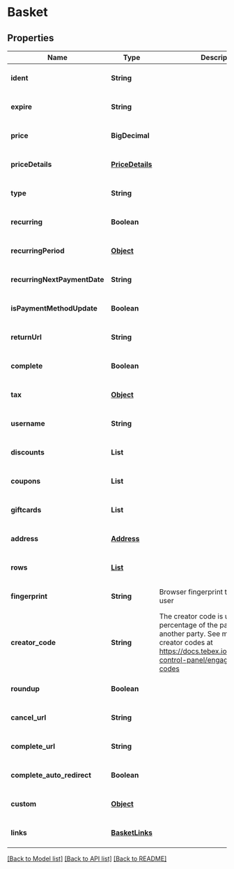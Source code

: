 # Basket
## Properties

| Name | Type | Description | Notes |
|------------ | ------------- | ------------- | -------------|
| **ident** | **String** |  | [optional] [default to null] |
| **expire** | **String** |  | [optional] [default to null] |
| **price** | **BigDecimal** |  | [optional] [default to null] |
| **priceDetails** | [**PriceDetails**](PriceDetails.md) |  | [optional] [default to null] |
| **type** | **String** |  | [optional] [default to null] |
| **recurring** | **Boolean** |  | [optional] [default to null] |
| **recurringPeriod** | [**Object**](.md) |  | [optional] [default to null] |
| **recurringNextPaymentDate** | **String** |  | [optional] [default to null] |
| **isPaymentMethodUpdate** | **Boolean** |  | [optional] [default to null] |
| **returnUrl** | **String** |  | [optional] [default to null] |
| **complete** | **Boolean** |  | [optional] [default to null] |
| **tax** | [**Object**](.md) |  | [optional] [default to null] |
| **username** | **String** |  | [optional] [default to null] |
| **discounts** | **List** |  | [optional] [default to null] |
| **coupons** | **List** |  | [optional] [default to null] |
| **giftcards** | **List** |  | [optional] [default to null] |
| **address** | [**Address**](Address.md) |  | [optional] [default to null] |
| **rows** | [**List**](BasketItem.md) |  | [optional] [default to null] |
| **fingerprint** | **String** | Browser fingerprint to identify the user | [optional] [default to null] |
| **creator\_code** | **String** | The creator code is used to share a percentage of the payment with another party. See more about creator codes at https://docs.tebex.io/creators/tebex-control-panel/engagement/creator-codes | [optional] [default to null] |
| **roundup** | **Boolean** |  | [optional] [default to null] |
| **cancel\_url** | **String** |  | [optional] [default to null] |
| **complete\_url** | **String** |  | [optional] [default to null] |
| **complete\_auto\_redirect** | **Boolean** |  | [optional] [default to null] |
| **custom** | [**Object**](.md) |  | [optional] [default to null] |
| **links** | [**BasketLinks**](BasketLinks.md) |  | [optional] [default to null] |

[[Back to Model list]](../README.md#documentation-for-models) [[Back to API list]](../README.md#documentation-for-api-endpoints) [[Back to README]](../README.md)

